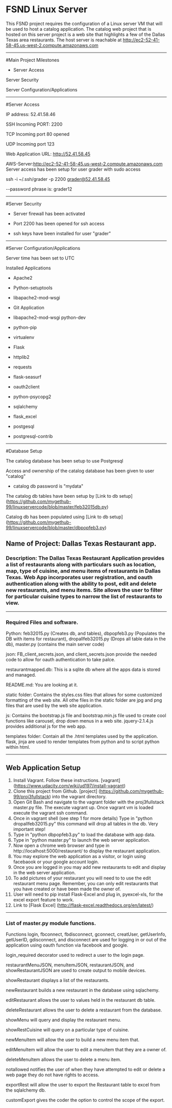 # FSND Linux Server

This FSND project requires the configuration of a Linux server VM that will be used to host a catalog application. The catalog web project that is hosted on this server project is a web site that highlights a few of the Dallas Texas area restaurants.
The host server is reachable at http://ec2-52-41-58-45.us-west-2.compute.amazonaws.com
****
#Main Project Milestones

* Server Access

Server Security

Server Configuration/Applications
****
#Server Access

IP address: 52.41.58.46

SSH Incoming PORT: 2200

TCP Incoming port 80 opened

UDP Incoming port 123

Web Application URL: http://52.41.58.45

AWS-Server:http://ec2-52-41-58-45.us-west-2.compute.amazonaws.com
Server access has been setup for user grader with sudo access

ssh -i ~/.ssh/grader -p 2200 grader@52.41.58.45

--password phrase is: grader12

****

#Server Security

* Server firewall has been activated

* Port 2200 has been opened for ssh access

* ssh keys have been installed for user "grader"

****

#Server Configuration/Applications

Server time has been set to UTC

Installed Applications

* Apache2

* Python-setuptools

* libapache2-mod-wsgi

* Git Application

* libapache2-mod-wsgi python-dev

* python-pip

* virtualenv

* Flask

* httplib2

* requests

* flask-seasurf

* oauth2client

* python-psycopg2

* sqlalchemy

* flask_excel

* postgesql

* postgresql-contrib

****

#Database Setup

The catalog database has been setup to use Postgresql

Access and ownership of the catalog database has been given to user "catalog"

* catalog db password is "mydata"

The catalog db tables have been setup by [Link to db setup] (https://github.com/mygethub-99/linuxservercode/blob/master/feb32015db.py)

Catalog db has been populated using [Link to db setup] (https://github.com/mygethub-99/linuxservercode/blob/master/dbpopfeb3.py)













## Name of Project: Dallas Texas Restaurant app.

### Description: The Dallas Texas Restaurant Application provides a list of restaurants along with particulars such as location, map, type of cuisine, and menu items of restaurants in Dallas Texas. Web App incorporates user registration, and oauth authentication along with the ability to post, edit and delete new restaurants, and menu items. Site allows the user to filter for particular cuisine types to narrow the list of restaurants to view.
***

### Required Files and software.

Python: feb32015.py (Creates db, and tables), dbpopfeb3.py (Populates the DB with items for restaurant), dropallfeb32015.py (Drops all table data in the db), master.py (contains the main server code)

json: FB_client_secrets.json, and client_secrets.json provide the needed code to allow for oauth authentication to take palce.

restaurantmapped.db: This is a sqlite db where all the apps data is stored and managed.

README.md: You are looking at it.

static folder: Contains the styles.css files that allows for some customized formatting of the web site. All othe files in the static folder are jpg and png files that are used by the web site application.

js: Contains the bootstrap.js file and bootstrap.min.js file used to create cool functions like carousel, drop down menus in a web site. jquery-2.1.4.js provides additional js for the web app.

templates folder: Contain all the .html templates used by the application. flask, jinja are used to render templates from python and to script python within html.
***
## Web Application Setup
 1. Install Vagrant. Follow these instructions. [vagrant] (https://www.udacity.com/wiki/ud197/install-vagrant)
 2. Clone this project from Github. [project] (https://github.com/mygethub-99/proj3fullstack) into the vagrant directory. 
 3. Open Git Bash and navigate to the vagrant folder with the proj3fullstack master.py file. The execute vagrant up.
    Once vagrant vm is loaded execute the vagrant ssh command. 
 4. Once in vagrant shell (see step 1 for more details) Type in "python dropallfeb32015.py" this command will drop all tables in the      db. Very important step!
 5. Type in "python dbpopfeb3.py" to load the database with app data.
 6. Type in "python master.py" to launch the web server application.
 7. Now open a chrome web browser and type in http://localhost:5000/restaurant/ to display the restaurant application.
 8. You may explore the web application as a visitor, or login using facebaook or your google account login.
 9. Once you are logged in you may add new restaurants to edit and display in the web server application.
 10. To add pictures of your restaurant you will need to to use the edit restaurant menu page. Remember, you can only edit restaurants   that you have created or have been made the owner of.
 11. User will need to pip install Flask-Excel and plug in, pyexcel-xls, for the excel export feature to work.
 12. Link to [Flask Excel] (http://flask-excel.readthedocs.org/en/latest/)

***
### List of master.py module functions.
Functions login, fbconnect, fbdisconnect, gconnect, creatUser, getUserInfo, getUserID, gdisconnect, and disconnect are used for logging in or out of the application using oauth function via facebook and google.

login_required decorator used to redirect a user to the login page.

restaurantMenuJSON, menuItemJSON, restaurantJSON, and showRestaurantJSON are used to create output to mobile devices.

showRestaurant displays a list of the restaurants.

newRestaurant builds a new restaurant in the database using sqlachemy.

editRestaurant allows the user to values held in the restaurant db table.

deleteRestaurant allows the user to delete a restaurant from the database.

showMenu will query and display the restaurant menu.

showRestCuisine will query on a particular type of cuisine.

newMenuItem will allow the user to build a new menu item that.

editMenuItem will allow the user to edit a menuitem that they are a owner of.

deleteMenuItem allows the user to delete a menu item.

notallowed notifies the user of when they have attempted to edit or delete a web page they do not have rights to access.

exportRest will allow the user to export the Restaurant table to excel from the sqlalchemy db.

customExport gives the coder the option to control the scope of the export.



